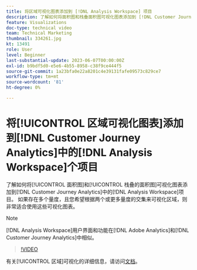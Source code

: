 ```yaml
---
title: 将区域可视化图表添加到 [!DNL Analysis Workspace] 项目
description: 了解如何将面积图和栈叠面积图可视化图表添加到 [!DNL Customer Journey Analytics]中的 [!DNL Analysis Workspace] 项目。
feature: Visualizations
doc-type: technical video
team: Technical Marketing
thumbnail: 334261.jpg
kt: 13491
role: User
level: Beginner
last-substantial-update: 2023-06-07T00:00:00Z
exl-id: b9bdf5d0-e5e6-4b55-8958-c38f9ce444f5
source-git-commit: 1a23bfa0e22a8201c4e39131fafe09573c829ce7
workflow-type: tm+mt
source-wordcount: '81'
ht-degree: 0%

---
```


# 将[!UICONTROL 区域可视化图表]添加到[!DNL Customer Journey Analytics]中的[!DNL Analysis Workspace]个项目

了解如何将[!UICONTROL 面积图]和[!UICONTROL 栈叠的面积图]可视化图表添加到[!DNL Customer Journey Analytics]中的[!DNL Analysis Workspace]项目。 如果存在多个量度，且您希望根据两个或更多量度的交集来可视化区域，则非常适合使用这些可视化图表。

>[!NOTE]
>
>[!DNL Analysis Workspace]用户界面和功能在[!DNL Adobe Analytics]和[!DNL Customer Journey Analytics]中相似。

>[!VIDEO](https://video.tv.adobe.com/v/3416612/?quality=12&learn=on&captions=chi_hans)

有关[!UICONTROL 区域]可视化的详细信息，请访问[文档](https://experienceleague.adobe.com/docs/analytics-platform/using/cja-workspace/visualizations/area.html?lang=zh-Hans)。
